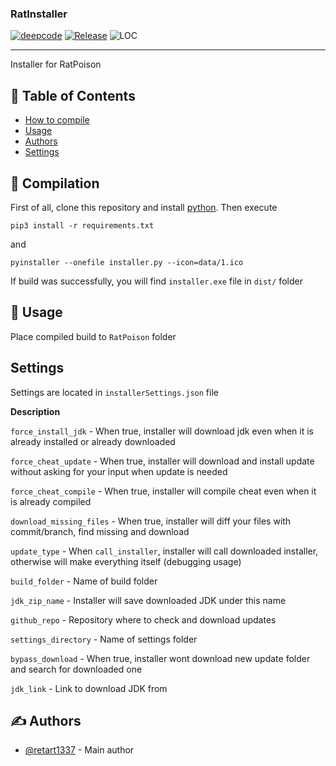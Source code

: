 
<h3>RatInstaller</h3>

<div>

[![deepcode](https://www.deepcode.ai/api/gh/badge?key=eyJhbGciOiJIUzI1NiIsInR5cCI6IkpXVCJ9.eyJwbGF0Zm9ybTEiOiJnaCIsIm93bmVyMSI6InJldGFydDEzMzciLCJyZXBvMSI6IlJhdEluc3RhbGxlciIsImluY2x1ZGVMaW50IjpmYWxzZSwiYXV0aG9ySWQiOjE3MTM5LCJpYXQiOjE2MDI2NzgyODh9.-C-yDHV8eJ5FOOXsoSOWC2YrQClgHXz7WnJYMcK-RnI)](https://www.deepcode.ai/app/gh/retart1337/RatInstaller/_/dashboard?utm_content=gh%2Fretart1337%2FRatInstaller)
[![Release](https://img.shields.io/github/v/release/retart1337/RatInstaller.svg)](https://github.com/retart1337/RatInstaller/releases/)
![LOC](https://tokei.rs/b1/github/SPRAVEDLIVO/RatInstaller)

</div>

---

<p> Installer for RatPoison
    <br> 
</p>

## 📝 Table of Contents

- [How to compile](#compilation)
- [Usage](#usage)
- [Authors](#authors)
- [Settings](#settings)

## 🏁 Compilation <a name = "compilation"></a>

First of all, clone this repository and install [python](https://www.python.org/downloads/release/python-385/).
Then execute 
```
pip3 install -r requirements.txt
```
and 
```
pyinstaller --onefile installer.py --icon=data/1.ico
```
If build was successfully, you will find ``installer.exe`` file in ``dist/`` folder

## 🎈 Usage <a name="usage"></a>

Place compiled build to ``RatPoison`` folder

## Settings <a name="settings">

Settings are located in ``installerSettings.json`` file

**Description**

``force_install_jdk`` - When true, installer will download jdk even when it is already installed or already downloaded

``force_cheat_update`` - When true, installer will download and install update without asking for your input when update is needed

``force_cheat_compile`` - When true, installer will compile cheat even when it is already compiled

``download_missing_files`` - When true, installer will diff your files with commit/branch, find missing and download

``update_type`` - When ``call_installer``, installer will call downloaded installer, otherwise will make everything itself (debugging usage)

``build_folder`` - Name of build folder

``jdk_zip_name`` - Installer will save downloaded JDK under this name

``github_repo`` - Repository where to check and download updates

``settings_directory`` - Name of settings folder

``bypass_download`` - When true, installer wont download new update folder and search for downloaded one

``jdk_link`` - Link to download JDK from

## ✍️ Authors <a name = "authors"></a>

- [@retart1337](https://github.com/retart1337) - Main author